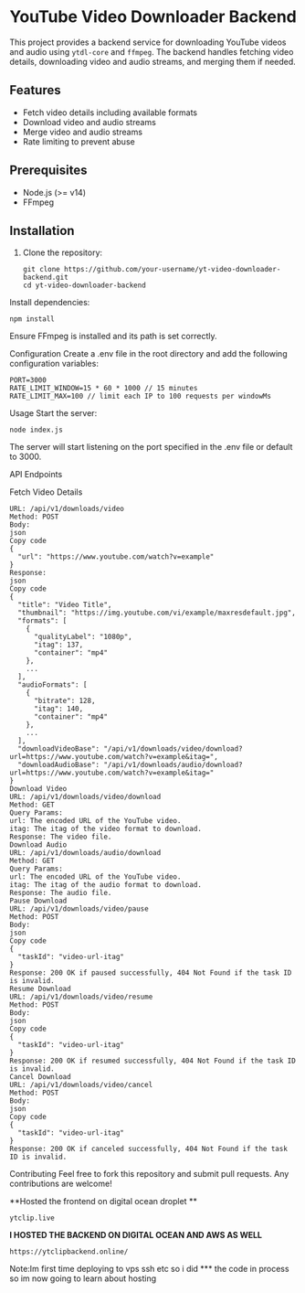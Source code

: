 # YouTube Video Downloader Backend

This project provides a backend service for downloading YouTube videos and audio using `ytdl-core` and `ffmpeg`. The backend handles fetching video details, downloading video and audio streams, and merging them if needed.

## Features

- Fetch video details including available formats
- Download video and audio streams
- Merge video and audio streams
- Rate limiting to prevent abuse

## Prerequisites

- Node.js (>= v14)
- FFmpeg

## Installation

1. Clone the repository:
   ```
   git clone https://github.com/your-username/yt-video-downloader-backend.git
   cd yt-video-downloader-backend 
Install dependencies:

```
npm install
```

Ensure FFmpeg is installed and its path is set correctly.

Configuration
Create a .env file in the root directory and add the following configuration variables:

```
PORT=3000
RATE_LIMIT_WINDOW=15 * 60 * 1000 // 15 minutes
RATE_LIMIT_MAX=100 // limit each IP to 100 requests per windowMs
```
Usage
Start the server:

```
node index.js
```
The server will start listening on the port specified in the .env file or default to 3000.

API Endpoints

Fetch Video Details
```
URL: /api/v1/downloads/video
Method: POST
Body:
json
Copy code
{
  "url": "https://www.youtube.com/watch?v=example"
}
Response:
json
Copy code
{
  "title": "Video Title",
  "thumbnail": "https://img.youtube.com/vi/example/maxresdefault.jpg",
  "formats": [
    {
      "qualityLabel": "1080p",
      "itag": 137,
      "container": "mp4"
    },
    ...
  ],
  "audioFormats": [
    {
      "bitrate": 128,
      "itag": 140,
      "container": "mp4"
    },
    ...
  ],
  "downloadVideoBase": "/api/v1/downloads/video/download?url=https://www.youtube.com/watch?v=example&itag=",
  "downloadAudioBase": "/api/v1/downloads/audio/download?url=https://www.youtube.com/watch?v=example&itag="
}
Download Video
URL: /api/v1/downloads/video/download
Method: GET
Query Params:
url: The encoded URL of the YouTube video.
itag: The itag of the video format to download.
Response: The video file.
Download Audio
URL: /api/v1/downloads/audio/download
Method: GET
Query Params:
url: The encoded URL of the YouTube video.
itag: The itag of the audio format to download.
Response: The audio file.
Pause Download
URL: /api/v1/downloads/video/pause
Method: POST
Body:
json
Copy code
{
  "taskId": "video-url-itag"
}
Response: 200 OK if paused successfully, 404 Not Found if the task ID is invalid.
Resume Download
URL: /api/v1/downloads/video/resume
Method: POST
Body:
json
Copy code
{
  "taskId": "video-url-itag"
}
Response: 200 OK if resumed successfully, 404 Not Found if the task ID is invalid.
Cancel Download
URL: /api/v1/downloads/video/cancel
Method: POST
Body:
json
Copy code
{
  "taskId": "video-url-itag"
}
Response: 200 OK if canceled successfully, 404 Not Found if the task ID is invalid.
```
Contributing
Feel free to fork this repository and submit pull requests. Any contributions are welcome!

**Hosted the frontend on digital ocean droplet **
```
ytclip.live
```
**I HOSTED THE BACKEND ON DIGITAL OCEAN AND AWS AS WELL**
```
https://ytclipbackend.online/
```
Note:Im first time deploying to vps ssh etc so i did *** the code in process so im now going to learn about hosting
